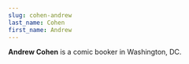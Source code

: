 ```yaml
---
slug: cohen-andrew
last_name: Cohen
first_name: Andrew
---
```

**Andrew Cohen** is a comic booker in Washington, DC.